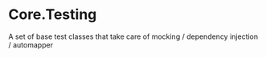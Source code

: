 # Core.Testing
A set of base test classes that take care of mocking / dependency injection / automapper

